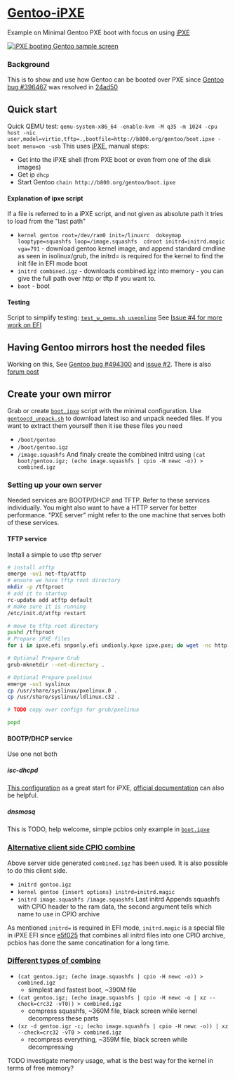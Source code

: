 # [Gentoo-iPXE](https://github.com/NiKiZe/Gentoo-iPXE)
Example on Minimal Gentoo PXE boot with focus on using [iPXE](http://ipxe.org)

[![iPXE booting Gentoo sample screen](https://b800.org/3hxPu.png)](https://b800.org/3hxPu)

### Background
This is to show and use how Gentoo can be booted over PXE since [Gentoo bug #396467](https://bugs.gentoo.org/396467) was resolved
in [24ad50](https://github.com/gentoo/genkernel/commit/24ad5065fa856389ee9b058f57adffbe752da157)

## Quick start
Quick QEMU test: `qemu-system-x86_64 -enable-kvm -M q35 -m 1024 -cpu host -nic user,model=virtio,tftp=.,bootfile=http://b800.org/gentoo/boot.ipxe -boot menu=on -usb`
This uses [iPXE](http://boot.ipxe.org), manual steps:
* Get into the iPXE shell (from PXE boot or even from one of the disk images)
* Get ip `dhcp`
* Start Gentoo `chain http://b800.org/gentoo/boot.ipxe`

#### Explanation of ipxe script
If a file is referred to in a iPXE script, and not given as absolute path it tries to load from the "last path"
* `kernel gentoo root=/dev/ram0 init=/linuxrc  dokeymap looptype=squashfs loop=/image.squashfs  cdroot initrd=initrd.magic vga=791` - download gentoo kernel image, and append standard cmdline as seen in isolinux/grub, the initrd= is required for the kernel to find the init file in EFI mode boot
* `initrd combined.igz` - downloads combined.igz into memory - you can give the full path over http or tftp if you want to.
* `boot` - boot

#### Testing
Script to simplify testing: [`test_w_qemu.sh useonline`](test_w_qemu.sh)
See [Issue #4 for more work on EFI](https://github.com/NiKiZe/Gentoo-iPXE/issues/4)

## Having Gentoo mirrors host the needed files
Working on this, See [Gentoo bug #494300](https://bugs.gentoo.org/494300) and [issue #2](https://github.com/NiKiZe/Gentoo-iPXE/issues/2). There is also [forum post](https://forums.gentoo.org/viewtopic-p-8636881.html#8636881)

## Create your own mirror
Grab or create [`boot.ipxe`](boot.ipxe) script with the minimal configuration.
Use [`gentoocd_unpack.sh`](gentoocd_unpack.sh) to download latest iso and unpack needed files.
If you want to extract them yourself then it ise these files you need
* `/boot/gentoo`
* `/boot/gentoo.igz`
* `/image.squashfs`
And finaly create the combined initrd using `(cat boot/gentoo.igz; (echo image.squashfs | cpio -H newc -o)) > combined.igz`

### Setting up your own server
Needed services are BOOTP/DHCP and TFTP. Refer to these services individually.
You might also want to have a HTTP server for better performance.
"PXE server" might refer to the one machine that serves both of these services.
#### TFTP service
Install a simple to use tftp server
```bash
# install atftp
emerge -uv1 net-ftp/atftp
# ensure we have tftp root directory
mkdir -p /tftproot
# add it to startup
rc-update add atftp default
# make sure it is running
/etc/init.d/atftp restart

# move to tftp root directory
pushd /tftproot
# Prepare iPXE files
for i in ipxe.efi snponly.efi undionly.kpxe ipxe.pxe; do wget -nc http://boot.ipxe.org/$i; done

# Optional Prepare Grub
grub-mknetdir --net-directory .

# Optional Prepare pxelinux
emerge -uv1 syslinux
cp /usr/share/syslinux/pxelinux.0 .
cp /usr/share/syslinux/ldlinux.c32 .

# TODO copy over configs for grub/pxelinux

popd
```

#### BOOTP/DHCP service
Use one not both
##### isc-dhcpd
[This configuration](https://gist.github.com/robinsmidsrod/4008017) as a great start for iPXE, [official documentation](https://ipxe.org/howto/chainloading#breaking_the_infinite_loop) can also be helpful.
##### dnsmasq
This is TODO, help welcome, simple pcbios only example in [`boot.ipxe`](boot.ipxe)

### [Alternative client side CPIO combine](altcombine.ipxe)
Above server side generated `combined.igz` has been used. It is also possible to do this client side.
* `initrd gentoo.igz`
* `kernel gentoo {insert options} initrd=initrd.magic`
* `initrd image.squashfs /image.squashfs`
Last initrd Appends squashfs with CPIO header to the ram data, the second argument tells which name to use in CPIO archive

As mentioned `initrd=` is required in EFI mode, `initrd.magic` is a special file in iPXE EFI since [e5f025](https://github.com/ipxe/ipxe/commit/e5f02551735922eb235388bff08249a6f31ded3d) that combines all initrd files into one CPIO archive, pcbios has done the same concatination for a long time.

### [Different types of combine](combined.ipxe)
* `(cat gentoo.igz; (echo image.squashfs | cpio -H newc -o)) > combined.igz`
  - simplest and fastest boot, ~390M file
* `(cat gentoo.igz; (echo image.squashfs | cpio -H newc -o | xz --check=crc32 -vT0)) > combined.igz`
  - compress squashfs, ~360M file, black screen while kernel decompress these parts
* `(xz -d gentoo.igz -c; (echo image.squashfs | cpio -H newc -o)) | xz --check=crc32 -vT0 > combined.igz`
  - recompress everything, ~359M file, black screen while decompressing

TODO investigate memory usage, what is the best way for the kernel in terms of free memory?
